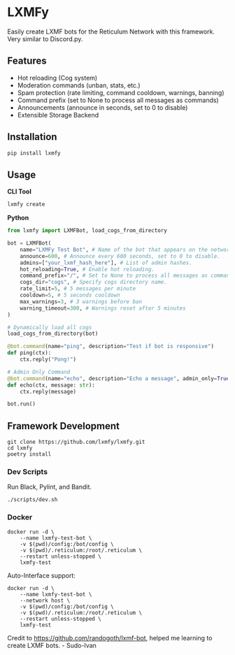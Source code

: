 # LXMFy

Easily create LXMF bots for the Reticulum Network with this framework. Very similar to Discord.py.

## Features

- Hot reloading (Cog system)
- Moderation commands (unban, stats, etc.)
- Spam protection (rate limiting, command cooldown, warnings, banning)
- Command prefix (set to None to process all messages as commands)
- Announcements (announce in seconds, set to 0 to disable)
- Extensible Storage Backend

## Installation

```bash
pip install lxmfy
```

## Usage

**CLI Tool**

```bash
lxmfy create
```

**Python**

```python
from lxmfy import LXMFBot, load_cogs_from_directory

bot = LXMFBot(
    name="LXMFy Test Bot", # Name of the bot that appears on the network.
    announce=600, # Announce every 600 seconds, set to 0 to disable.
    admins=["your_lxmf_hash_here"], # List of admin hashes.
    hot_reloading=True, # Enable hot reloading.
    command_prefix="/", # Set to None to process all messages as commands.
    cogs_dir="cogs", # Specify cogs directory name.
    rate_limit=5, # 5 messages per minute
    cooldown=5, # 5 seconds cooldown
    max_warnings=3, # 3 warnings before ban
    warning_timeout=300, # Warnings reset after 5 minutes
)

# Dynamically load all cogs
load_cogs_from_directory(bot)

@bot.command(name="ping", description="Test if bot is responsive")
def ping(ctx):
    ctx.reply("Pong!")

# Admin Only Command
@bot.command(name="echo", description="Echo a message", admin_only=True)
def echo(ctx, message: str):
    ctx.reply(message)

bot.run()
```

## Framework Development

```
git clone https://github.com/lxmfy/lxmfy.git
cd lxmfy
poetry install
```

### Dev Scripts

Run Black, Pylint, and Bandit.

```
./scripts/dev.sh
```

### Docker

```
docker run -d \
    --name lxmfy-test-bot \
    -v $(pwd)/config:/bot/config \
    -v $(pwd)/.reticulum:/root/.reticulum \
    --restart unless-stopped \
    lxmfy-test
```

Auto-Interface support:

```
docker run -d \
    --name lxmfy-test-bot \
    --network host \
    -v $(pwd)/config:/bot/config \
    -v $(pwd)/.reticulum:/root/.reticulum \
    --restart unless-stopped \
    lxmfy-test
```



Credit to https://github.com/randogoth/lxmf-bot, helped me learning to create LXMF bots. - Sudo-Ivan
